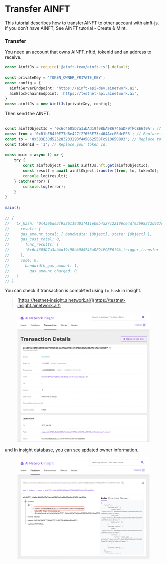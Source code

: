 # Transfer AINFT

This tutorial describes how to transfer AINFT to other account with ainft-js. If you don’t have AINFT, See AINFT tutorial - Create & Mint.

### Transfer

You need an account that owns AINFT, nftId, tokenId and an address to receive.

```typescript
const AinftJs = require('@ainft-team/ainft-js').default;

const privateKey = 'TOKEN_OWNER_PRIVATE_KEY';
const config = {
  ainftServerEndpoint: 'https://ainft-api-dev.ainetwork.ai',
  ainBlockchainEndpoint: 'https://testnet-api.ainetwork.ai',
}
const ainftJs = new AinftJs(privateKey, config);
```

Then send the AINFT.

```jsx

const ainftObjectId = '0x6c4605D7a3abAd19f9BbA986746aDF9fFCBE6f9A'; // Replace to your ainft object Id.
const from = '0xB1bFB4f0E77d8e427f27653E73c464AccF6dcEE3'; // Replace to token owner address.
const to = '0x583E38d525283233293f405862550Fc910650893'; // Replace to receiver address.
const tokenId = '1'; // Replace your token Id.

const main = async () => {
	try {
		const ainftObject = await ainftJs.nft.get(ainftObjectId);
		const result = await ainftObject.transfer(from, to, tokenId);
		console.log(result);
	} catch(error) {
		console.log(error);
	}
}

main();

// {
//   tx_hash: '0x439bde3f9526119d037411eb0b4a27c22196ce4df93b982f2d627d47e3ed8a57',
//     result: {
//     gas_amount_total: { bandwidth: [Object], state: [Object] },
//     gas_cost_total: 0,
//       func_results: {
//       '0x6c4605D7a3abAd19f9BbA986746aDF9fFCBE6f9A_trigger_transfer': [Object]
//     },
//     code: 0,
//       bandwidth_gas_amount: 1,
//         gas_amount_charged: 0
//   }
// }
```

You can check if transaction is completed using `tx_hash` in insight.

> [https://testnet-insight.ainetwork.ai/](https://testnet-insight.ainetwork.ai/)

<figure><img src="../../../.gitbook/assets/transfer transaction.png" alt=""><figcaption></figcaption></figure>

and In insight database, you can see updated owner information.

<figure><img src="../../../.gitbook/assets/transfer.png" alt=""><figcaption></figcaption></figure>
